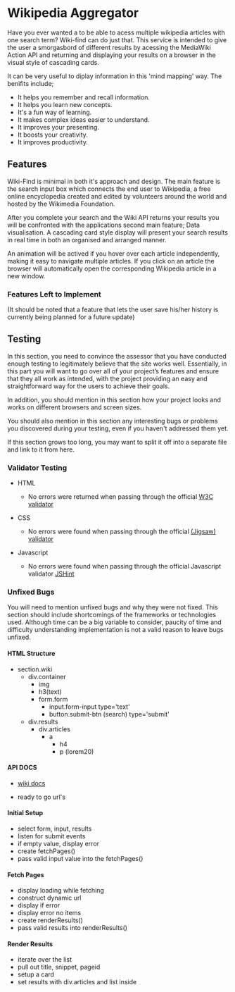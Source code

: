 # Wikipedia Aggregator 

Have you ever wanted a to be able to acess multiple wikipedia articles with one search term? Wiki-find can do just that. This service is intended to give the user a smorgasbord of different results by acessing the MediaWiki Action API and returning and displaying your results on a browser in the visual style of cascading cards.

It can be very useful to diplay information in this 'mind mapping' way. The benifits include;
  * It helps you remember and recall information.
  * It helps you learn new concepts.
  * It's a fun way of learning.
  * It makes complex ideas easier to understand. 
  * It improves your presenting.
  * It boosts your creativity.
  * It improves productivity.


## Features 

Wiki-Find is minimal in both it's approach and design. The main feature is the search input box which connects the end user to Wikipedia, a free online encyclopedia created and edited by volunteers around the world and hosted by the Wikimedia Foundation.

After you complete your search and the Wiki API returns your results you will be confronted with the applications second main feature; Data visualisation. A cascading card style display will present your search results in real time in both an organised and arranged manner. 

An animation will be actived if you hover over each article independently, making it easy to navigate multiple articles. If you click on an article the browser will automatically open the corresponding Wikipedia article in a new window.

### Features Left to Implement

(It should be noted that a feature that lets the user save his/her history is currently being planned for a future update)

## Testing 

In this section, you need to convince the assessor that you have conducted enough testing to legitimately believe that the site works well. Essentially, in this part you will want to go over all of your project’s features and ensure that they all work as intended, with the project providing an easy and straightforward way for the users to achieve their goals.

In addition, you should mention in this section how your project looks and works on different browsers and screen sizes.

You should also mention in this section any interesting bugs or problems you discovered during your testing, even if you haven't addressed them yet.

If this section grows too long, you may want to split it off into a separate file and link to it from here.


### Validator Testing 

- HTML
  - No errors were returned when passing through the official [W3C validator](https://validator.w3.org/nu/?doc=https%3A%2F%2Fcode-institute-org.github.io%2Flove-running-2.0%2Findex.html)

- CSS
  - No errors were found when passing through the official [(Jigsaw) validator](https://jigsaw.w3.org/css-validator/validator?uri=https%3A%2F%2Fvalidator.w3.org%2Fnu%2F%3Fdoc%3Dhttps%253A%252F%252Fcode-institute-org.github.io%252Flove-running-2.0%252Findex.html&profile=css3svg&usermedium=all&warning=1&vextwarning=&lang=en#css)

- Javascript
  - No errors were found when passing through the official Javascript validator [JSHint](https://jshint.com/)
### Unfixed Bugs

You will need to mention unfixed bugs and why they were not fixed. This section should include shortcomings of the frameworks or technologies used. Although time can be a big variable to consider, paucity of time and difficulty understanding implementation is not a valid reason to leave bugs unfixed. 


#### HTML Structure

- section.wiki
  - div.container
    - img
    - h3(text)
    - form.form
      - input.form-input type='text'
      - button.submit-btn (search) type='submit'
  - div.results
    - div.articles
      - a
        - h4
        - p (lorem20)

#### API DOCS

- [wiki docs](https://www.mediawiki.org/wiki/API:Main_page)

- ready to go url's

#### Initial Setup

- select form, input, results
- listen for submit events
- if empty value, display error
- create fetchPages()
- pass valid input value into the fetchPages()

#### Fetch Pages

- display loading while fetching
- construct dynamic url
- display if error
- display error no items
- create renderResults()
- pass valid results into renderResults()

#### Render Results

- iterate over the list
- pull out title, snippet, pageid
- setup a card
- set results with div.articles and list inside
